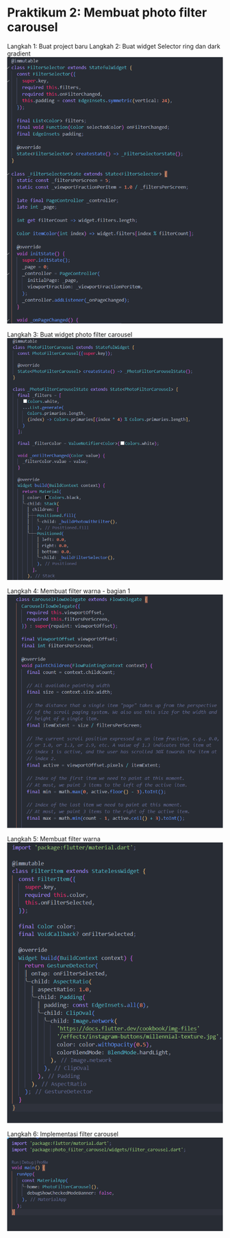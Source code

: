 # Praktikum 2: Membuat photo filter carousel

Langkah 1: Buat project baru
Langkah 2: Buat widget Selector ring dan dark gradient
![alt text](image.png)

Langkah 3: Buat widget photo filter carousel
![alt text](image-1.png)

Langkah 4: Membuat filter warna - bagian 1
![alt text](image-2.png)

Langkah 5: Membuat filter warna
![alt text](image-3.png)

Langkah 6: Implementasi filter carousel
![alt text](image-4.png)


